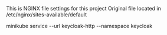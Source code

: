 This is NGINX file settings for this project
Original file located in /etc/nginx/sites-available/default

minikube service --url keycloak-http --namespace keycloak


